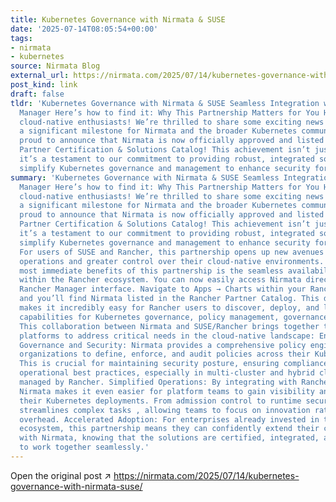 ```yaml
---
title: Kubernetes Governance with Nirmata & SUSE
date: '2025-07-14T08:05:54+00:00'
tags:
- nirmata
- kubernetes
source: Nirmata Blog
external_url: https://nirmata.com/2025/07/14/kubernetes-governance-with-nirmata-suse/
post_kind: link
draft: false
tldr: 'Kubernetes Governance with Nirmata & SUSE Seamless Integration with Rancher
  Manager Here’s how to find it: Why This Partnership Matters for You Happy Monday,
  cloud-native enthusiasts! We’re thrilled to share some exciting news that marks
  a significant milestone for Nirmata and the broader Kubernetes community. We are
  proud to announce that Nirmata is now officially approved and listed in the SUSE
  Partner Certification & Solutions Catalog! This achievement isn’t just a badge;
  it’s a testament to our commitment to providing robust, integrated solutions that
  simplify Kubernetes governance and management to enhance security for enterprises.'
summary: 'Kubernetes Governance with Nirmata & SUSE Seamless Integration with Rancher
  Manager Here’s how to find it: Why This Partnership Matters for You Happy Monday,
  cloud-native enthusiasts! We’re thrilled to share some exciting news that marks
  a significant milestone for Nirmata and the broader Kubernetes community. We are
  proud to announce that Nirmata is now officially approved and listed in the SUSE
  Partner Certification & Solutions Catalog! This achievement isn’t just a badge;
  it’s a testament to our commitment to providing robust, integrated solutions that
  simplify Kubernetes governance and management to enhance security for enterprises.
  For users of SUSE and Rancher, this partnership opens up new avenues for streamlined
  operations and greater control over their cloud-native environments. One of the
  most immediate benefits of this partnership is the seamless availability of Nirmata
  within the Rancher ecosystem. You can now easily access Nirmata directly from your
  Rancher Manager interface. Navigate to Apps → Charts within your Rancher Manager,
  and you’ll find Nirmata listed in the Rancher Partner Catalog. This direct integration
  makes it incredibly easy for Rancher users to discover, deploy, and leverage Nirmata’s
  capabilities for Kubernetes governance, policy management, governance, and security.
  This collaboration between Nirmata and SUSE/Rancher brings together two powerful
  platforms to address critical needs in the cloud-native landscape: Enhanced K8s
  Governance and Security: Nirmata provides a comprehensive policy engine that allows
  organizations to define, enforce, and audit policies across their Kubernetes clusters.
  This is crucial for maintaining security posture, ensuring compliance, and enforcing
  operational best practices, especially in multi-cluster and hybrid cloud environments
  managed by Rancher. Simplified Operations: By integrating with Rancher Manager,
  Nirmata makes it even easier for platform teams to gain visibility and control over
  their Kubernetes deployments. From admission control to runtime security, Nirmata
  streamlines complex tasks , allowing teams to focus on innovation rather than operational
  overhead. Accelerated Adoption: For enterprises already invested in the SUSE/Rancher
  ecosystem, this partnership means they can confidently extend their capabilities
  with Nirmata, knowing that the solutions are certified, integrated, and designed
  to work together seamlessly.'
---
```

Open the original post ↗ https://nirmata.com/2025/07/14/kubernetes-governance-with-nirmata-suse/
